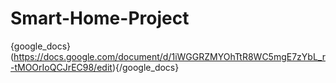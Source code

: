 # Smart-Home-Project
{google_docs}(https://docs.google.com/document/d/1iWGGRZMYOhTtR8WC5mgE7zYbL_r-tMOOrIoQCJrEC98/edit){/google_docs}
